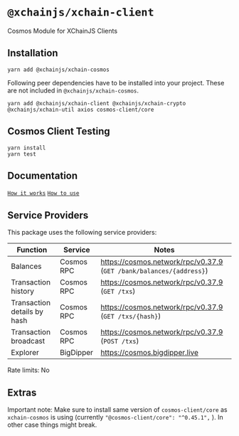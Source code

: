 # `@xchainjs/xchain-client`

Cosmos Module for XChainJS Clients

## Installation

```
yarn add @xchainjs/xchain-cosmos
```

Following peer dependencies have to be installed into your project. These are not included in `@xchainjs/xchain-cosmos`.

```
yarn add @xchainjs/xchain-client @xchainjs/xchain-crypto @xchainjs/xchain-util axios cosmos-client/core

```

## Cosmos Client Testing

```
yarn install
yarn test
```
## Documentation

[`How it works`](http://docs.xchainjs.org/xchain-client/xchain-cosmos/how-it-works.html)
[`How to use`](http://docs.xchainjs.org/xchain-client/xchain-cosmos/how-to-use.html)


## Service Providers

This package uses the following service providers:

| Function                    | Service    | Notes                                                               |
| --------------------------- | ---------- | ------------------------------------------------------------------- |
| Balances                    | Cosmos RPC | https://cosmos.network/rpc/v0.37.9 (`GET /bank/balances/{address}`) |
| Transaction history         | Cosmos RPC | https://cosmos.network/rpc/v0.37.9 (`GET /txs`)                     |
| Transaction details by hash | Cosmos RPC | https://cosmos.network/rpc/v0.37.9 (`GET /txs/{hash}`)              |
| Transaction broadcast       | Cosmos RPC | https://cosmos.network/rpc/v0.37.9 (`POST /txs`)                    |
| Explorer                    | BigDipper  | https://cosmos.bigdipper.live                                       |

Rate limits: No


## Extras
Important note: Make sure to install same version of `cosmos-client/core` as `xchain-cosmos` is using (currently `"@cosmos-client/core": "^0.45.1",` ). In other case things might break.